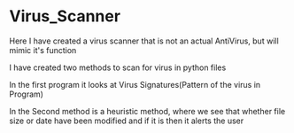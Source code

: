 # Virus_Scanner

Here I have created a virus scanner that is not an actual AntiVirus, but will mimic it's function

I have created two methods to scan for virus in python files

In the first program it looks at Virus Signatures(Pattern of the virus in Program)

In the Second method is a heuristic method, where we see that whether file size or date have been modified and if it is then it alerts the user
